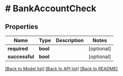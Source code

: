 # # BankAccountCheck

## Properties

Name | Type | Description | Notes
------------ | ------------- | ------------- | -------------
**required** | **bool** |  | [optional]
**successful** | **bool** |  | [optional]

[[Back to Model list]](../../README.md#models) [[Back to API list]](../../README.md#endpoints) [[Back to README]](../../README.md)
